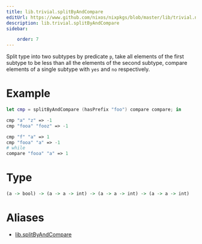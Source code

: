 ```yaml
---
title: lib.trivial.splitByAndCompare
editUrl: https://www.github.com/nixos/nixpkgs/blob/master/lib/trivial.nix#L402C5
description: lib.trivial.splitByAndCompare
sidebar:

    order: 7
---
```


Split type into two subtypes by predicate `p`, take all elements
of the first subtype to be less than all the elements of the
second subtype, compare elements of a single subtype with `yes`
and `no` respectively.

# Example

```nix
let cmp = splitByAndCompare (hasPrefix "foo") compare compare; in

cmp "a" "z" => -1
cmp "fooa" "fooz" => -1

cmp "f" "a" => 1
cmp "fooa" "a" => -1
# while
compare "fooa" "a" => 1
```

# Type

```haskell
(a -> bool) -> (a -> a -> int) -> (a -> a -> int) -> (a -> a -> int)
```


# Aliases

- [lib.splitByAndCompare](reference/lib/lib-splitByAndCompare)


